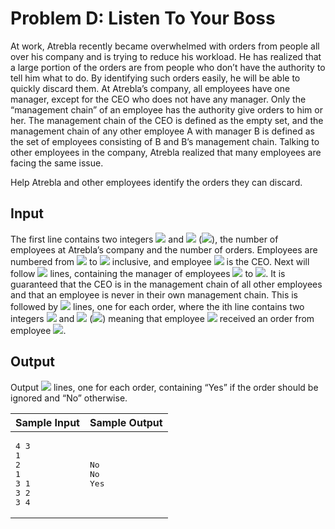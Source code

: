 # Problem D: Listen To Your Boss
At work, Atrebla recently became overwhelmed with orders from people all over his company and is trying to reduce his workload. He has realized that a large portion of the orders are from people who don’t have the authority to tell him what to do. By identifying such orders easily, he will be able to quickly discard them. At Atrebla’s company, all employees have one manager, except for the CEO who does not have any manager. Only the “management chain” of an employee has the authority give orders to him or her. The management chain of the CEO is defined as the empty set, and the management chain of any other employee A with manager B is defined as the set of employees consisting of B and B’s management chain. Talking to other employees in the company, Atrebla realized that many employees are facing the same issue.

Help Atrebla and other employees identify the orders they can discard.

## Input
The first line contains two integers <img src="https://render.githubusercontent.com/render/math?math=N"> and <img src="https://render.githubusercontent.com/render/math?math=M"> (<img src="https://render.githubusercontent.com/render/math?math=2≤N,M≤100000">), the number of employees at Atrebla’s company and the number of orders. Employees are numbered from <img src="https://render.githubusercontent.com/render/math?math=1"> to <img src="https://render.githubusercontent.com/render/math?math=N"> inclusive, and employee <img src="https://render.githubusercontent.com/render/math?math=1"> is the CEO. Next will follow <img src="https://render.githubusercontent.com/render/math?math=N-1"> lines, containing the manager of employees <img src="https://render.githubusercontent.com/render/math?math=2"> to <img src="https://render.githubusercontent.com/render/math?math=N">. It is guaranteed that the CEO is in the management chain of all other employees and that an employee is never in their own management chain. This is followed by <img src="https://render.githubusercontent.com/render/math?math=M"> lines, one for each order, where the ith line contains two integers <img src="https://render.githubusercontent.com/render/math?math=a_i"> and <img src="https://render.githubusercontent.com/render/math?math=b_i"> (<img src="https://render.githubusercontent.com/render/math?math=1 ≤ a_i,b_i ≤ N, a_i \neq b_i">) meaning that employee <img src="https://render.githubusercontent.com/render/math?math=a_i"> received an order from employee <img src="https://render.githubusercontent.com/render/math?math=b_i">.

## Output
Output <img src="https://render.githubusercontent.com/render/math?math=M"> lines, one for each order, containing “Yes” if the order should be ignored and “No” otherwise.


<table>
<thead>
  <tr>
    <th>Sample Input</th>
    <th>Sample Output</th>
  </tr>
</thead>
<tbody>
  <tr>
    <td>
<pre>
4 3
1
2
1
3 1
3 2
3 4
</pre>
    </td>
    <td>
<pre>
No
No
Yes
</pre>
    </td>
  </tr>
</tbody>
</table>
